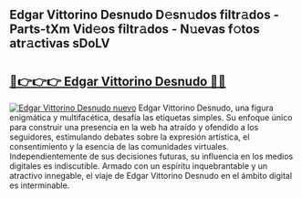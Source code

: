 ## Edgar Vittorino Desnudo D𝚎sn𝚞dos filtr𝚊dos - Parts-tXm Vid𝚎os filtr𝚊dos - N𝚞evas f𝚘tos atr𝚊ctivas sDoLV

# <h2><a href="http://mb92ar.tromn.icu/?c=Edgar+Vittorino+Desnudo">🔗👉👉👉 Edgar Vittorino Desnudo 🔗🔗</a></h2>

[![Edgar Vittorino Desnudo nuevo](https://i.imgur.com/pEAQMta.gif)](http://mb92ar.tromn.icu/?c=Edgar+Vittorino+Desnudo)
Edgar Vittorino Desnudo, una figura enigmática y multifacética, desafía las etiquetas simples. Su enfoque único para construir una presencia en la web ha atraído y ofendido a los seguidores, estimulando debates sobre la expresión artística, el consentimiento y la esencia de las comunidades virtuales. Independientemente de sus decisiones futuras, su influencia en los medios digitales es indiscutible. Armado con un espíritu inquebrantable y un atractivo innegable, el viaje de Edgar Vittorino Desnudo en el ámbito digital es interminable.
